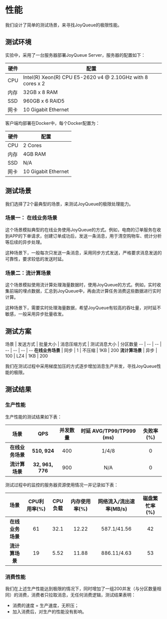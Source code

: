 # 性能

我们设计了简单的测试场景，来寻找JoyQueue的极限性能。

## 测试环境

实验中，采用了一台服务器部署JoyQueue Server，服务器的配置如下：

硬件 | 配置
-- | --
CPU | Intel(R) Xeon(R) CPU E5-2620 v4 @ 2.10GHz with 8 cores x 2
内存 | 32GB x 8 RAM
SSD | 960GB x 6 RAID5  
网卡 | 10 Gigabit Ethernet

客户端均部署在Docker中，每个Docker配置为：

硬件 | 配置
-- | --
CPU | 2 Cores
内存 | 4GB RAM
SSD | N/A  
网卡 | 10 Gigabit Ethernet

## 测试场景

我们选择了2个最典型的场景，来测试JoyQueue的极限处理能力。

### 场景一： 在线业务场景

这个场景模拟典型的在线业务使用JoyQueue的方式。例如，电商的订单服务在收到APP的下单请求，创建订单成功后，发送一条消息，用于清空购物车、统计分析等后续的异步处理。

这种场景下，一般每次只发送一条消息，采用同步方式发送，严格要求消息发送的可靠性，要求较低的发送时延。

### 场景二：流计算场景

这个场景模拟使用流计算处理海量数据时，使用JoyQueue的方式。例如，实时收集前端的埋点数据，汇总到JoyQueue中，再由流计算任务消费这些数据进行实时计算。

这种场景下，需要实时处理海量数据，希望JoyQueue有较高的吞吐量，对时延不敏感，一般采用异步批量收发。

## 测试方案

场景 | 发送方式 | 批量大小 | 消息压缩方式 | 测试消息大小 | 分区数量
-- | -- | -- | -- | -- | -- | --
**在线业务场景** | 同步 | 1 | 不压缩 | 1KB | 200
**流计算场景** | 异步 | 100 | LZ4 | 1KB | 200

我们在测试过程中采用梯度加压的方式逐步增加消息生产并发，寻找JoyQueue性能的极限。

## 测试结果

### 生产性能

生产性能的测试结果如下表：

| 场景 | QPS | 并发数量| 时延 AVG/TP99/TP999 (ms) | 失败率(%)
| :----:| :----:|:----: |:----: |:----:|
|**在线业务场景**| **510, 924** | 400| 1/4/8 | 0
|**流计算场景** | **32, 961, 776** | 900 | N/A | 0

测试过程中的监控的服务器资源使用情况一并记录如下表：

| 场景 | CPU利用率(%) | CPU负载 |内存使用率(%)| 网络流入/流出速率(MB/s) | 磁盘繁忙率(%) |
| :----:| :----: |:----: |:----:|:----:|:----:|
|**在线业务场景**| 61 | 32.1 |12.22 |587.1/41.56| 42
|**流计算场景** | 19 | 5.52 |11.88 |886.11/4.63 |53

### 消费性能

我们在上述生产性能达到极限的情况下，同时增加了一组200并发（与分区数量相同）的消费，消费者只拉取消息，无任何消费逻辑，测试结果表明：

* 消费的速度 = 生产速度，无积压；
* 加入消费后，对生产的性能没有影响。
